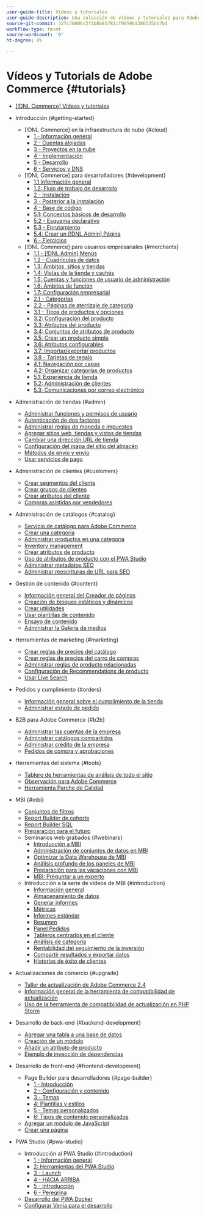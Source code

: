 ```yaml
---
user-guide-title: Vídeos y tutoriales
user-guide-description: Una colección de vídeos y tutoriales para Adobe Commerce y Magento Open Source.
source-git-commit: 327c70006c2f1b8b85781cf0059b1386535bb7b4
workflow-type: tm+mt
source-wordcount: '0'
ht-degree: 0%

---
```



# Vídeos y Tutorials de Adobe Commerce {#tutorials}

+ [[!DNL Commerce] Vídeos y tutoriales](overview.md)

+ Introducción {#getting-started}
   + [!DNL Commerce] en la infraestructura de nube {#cloud}
      + [1 - Información general](./cloud/1-overview.md)
      + [2 - Cuentas alojadas](./cloud/2-accounts.md)
      + [3 - Proyectos en la nube](./cloud/3-projects.md)
      + [4 - Implementación](./cloud/4-deployment.md)
      + [5 - Desarrollo](./cloud/5-dev-config.md)
      + [6 - Servicios y DNS](./cloud/6-launch.md)
   + [!DNL Commerce] para desarrolladores {#development}
      + [1.1 Información general](./developer/backend-1-1-overview.md)
      + [1.2: Flujo de trabajo de desarrollo](./developer/backend-1-2-workflow.md)
      + [2 - Instalación](./developer/backend-2-install.md)
      + [3 - Posterior a la instalación](./developer/backend-3-post-install.md)
      + [4 - Base de código](./developer/backend-4-code-base.md)
      + [5.1: Conceptos básicos de desarrollo](./developer/backend-5-1-dev-basics.md)
      + [5.2 - Esquema declarativo](./developer/backend-5-2-declarative-schema.md)
      + [5.3 - Enrutamiento](./developer/backend-5-3-routing.md)
      + [5.4: Crear un [!DNL Admin] Página](./developer/backend-5-4-admin-page.md)
      + [6 - Ejercicios](./developer/backend-6-practice.md)
   + [!DNL Commerce] para usuarios empresariales {#merchants}
      + [1.1 - [!DNL Admin] Menús](./merchant/introduction/1-1-menus.md)
      + [1.2 - Cuadrículas de datos](./merchant/introduction/1-2-data-grids.md)
      + [1.3: Ámbitos, sitios y tiendas](./merchant/introduction/1-3-apps-scopes-sites-stores.md)
      + [1.4: Vistas de la tienda y cachés](./merchant/introduction/1-4-store-views-cache.md)
      + [1.5: Cuentas y funciones de usuario de administración](./merchant/introduction/1-5-users-roles.md)
      + [1.6: Ámbitos de función](./merchant/introduction/1-6-role-scopes.md)
      + [1.7: Configuración empresarial](./merchant/introduction/1-7-business-settings.md)
      + [2.1 - Categorías](./merchant/introduction/2-1-categories.md)
      + [2.2 - Páginas de aterrizaje de categoría](./merchant/introduction/2-2-category-landing-page.md)
      + [3.1 - Tipos de productos y opciones](./merchant/introduction/3-1-product-types-options.md)
      + [3.2: Configuración del producto](./merchant/introduction/3-2-product-settings.md)
      + [3.3: Atributos del producto](./merchant/introduction/3-3-product-attributes.md)
      + [3.4: Conjuntos de atributos de producto](./merchant/introduction/3-4-product-attribute-sets.md)
      + [3.5: Crear un producto simple](./merchant/introduction/3-5-create-simple-product.md)
      + [3.6: Atributos configurables](./merchant/introduction/3-6-configurable-attributes.md)
      + [3.7: Importar/exportar productos](./merchant/introduction/3-7-import-export-products.md)
      + [3.8 - Tarjetas de regalo](./merchant/introduction/3-8-gift-cards.md)
      + [4.1: Navegación por capas](./merchant/introduction/4-1-layered-navigation.md)
      + [4.2: Organizar categorías de productos](./merchant/introduction/4-2-arrange-product-categories.md)
      + [5.1: Experiencia de tienda](./merchant/introduction/5-1-storefront-experience.md)
      + [5.2: Administración de clientes](./merchant/introduction/5-2-customer-management.md)
      + [5.3: Comunicaciones por correo electrónico](./merchant/introduction/5-3-store-communications.md)

+ Administración de tiendas {#admin}
   + [Administrar funciones y permisos de usuario](./merchant/users-roles-permissions.md)
   + [Autenticación de dos factores](./merchant/two-factor-authentication.md)
   + [Administrar reglas de moneda e impuestos](./merchant/currency-tax-rules.md)
   + [Agregar sitios web, tiendas y vistas de tiendas](./merchant/add-websites-stores-views.md)
   + [Cambiar una dirección URL de tienda](./merchant/change-store-url.md)
   + [Configuración del mapa del sitio del almacén](./merchant/site-map-setup.md)
   + [Métodos de envío y envío](./merchant/shipping-delivery.md)
   + [Usar servicios de pago](./merchant/payment-services.md)

+ Administración de clientes {#customers}
   + [Crear segmentos del cliente](./merchant/customer-segments.md)
   + [Crear grupos de clientes](./merchant/customer-groups.md)
   + [Crear atributos del cliente](./merchant/customer-attributes.md)
   + [Compras asistidas por vendedores](./merchant/seller-assisted-shopping.md)

+ Administración de catálogos {#catalog}
   + [Servicio de catálogo para Adobe Commerce](./merchant/catalog-service.md)
   + [Crear una categoría](./merchant/category-create.md)
   + [Administrar productos en una categoría](./merchant/category-products.md)
   + [Inventory management](./merchant/inventory-management.md)
   + [Crear atributos de producto](./merchant/product-attributes-create.md)
   + [Uso de atributos de producto con el PWA Studio](./merchant/product-attributes-pwa.md)
   + [Administrar metadatos SEO](./merchant/seo-metadata.md)
   + [Administrar reescrituras de URL para SEO](./merchant/seo-url-rewrites.md)

+ Gestión de contenido {#content}
   + [Información general del Creador de páginas](./merchant/page-builder-overview.md)
   + [Creación de bloques estáticos y dinámicos](./merchant/static-dynamic-blocks.md)
   + [Crear utilidades](./merchant/widgets.md)
   + [Usar plantillas de contenido](./merchant/content-templates.md)
   + [Ensayo de contenido](./merchant/content-staging.md)
   + [Administrar la Galería de medios](./merchant/media-gallery.md)

+ Herramientas de marketing {#marketing}
   + [Crear reglas de precios del catálogo](./merchant/catalog-price-rules.md)
   + [Crear reglas de precios del carro de compras](./merchant/cart-price-rules.md)
   + [Administrar reglas de producto relacionadas](./merchant/related-product-rules.md)
   + [Configuración de Recommendations de producto](./merchant/product-recommendations.md)
   + [Usar Live Search](./merchant/live-search.md)

+ Pedidos y cumplimiento {#orders}
   + [Información general sobre el cumplimiento de la tienda](./merchant/store-fulfillment.md)
   + [Administrar estado de pedido](./merchant/order-status.md)

+ B2B para Adobe Commerce {#b2b}
   + [Administrar las cuentas de la empresa](./merchant/b2b/company-accounts.md)
   + [Administrar catálogos compartidos](./merchant/b2b/shared-catalogs.md)
   + [Administrar crédito de la empresa](./merchant/b2b/company-credit.md)
   + [Pedidos de compra y aprobaciones](./merchant/b2b/purchase-orders.md)

+ Herramientas del sistema {#tools}
   + [Tablero de herramientas de análisis de todo el sitio](./tools/site-wide-analysis-tool.md)
   + [Observación para Adobe Commerce](./tools/observation-tool.md)
   + [Herramienta Parche de Calidad](./tools/quality-patch-tool.md)

+ MBI {#mbi}
   + [Conjuntos de filtros](./merchant/business-intelligence/filter-sets.md)
   + [Report Builder de cohorte](./merchant/business-intelligence/cohort-report-builder.md)
   + [Report Builder SQL](./merchant/business-intelligence/sql-report-builder.md)
   + [Preparación para el futuro](./merchant/business-intelligence/prepare-for-future.md)
   + Seminarios web grabados {#webinars}
      + [Introducción a MBI](https://experienceleague.adobe.com/docs/commerce-events/events/mbi/2021/getting-started.html)
      + [Administración de conjuntos de datos en MBI](https://experienceleague.adobe.com/docs/commerce-events/events/mbi/2022/manage-data-sets.html)
      + [Optimizar la Data Warehouse de MBI](https://experienceleague.adobe.com/docs/commerce-events/events/mbi/2021/optimize-data-warehouse.html)
      + [Análisis profundo de los paneles de MBI](https://experienceleague.adobe.com/docs/commerce-events/events/mbi/2021/dashboards-deep-dive.html)
      + [Preparación para las vacaciones con MBI](https://experienceleague.adobe.com/docs/commerce-events/events/mbi/2021/holiday-readiness.html)
      + [MBI: Preguntar a un experto](https://experienceleague.adobe.com/docs/commerce-events/events/mbi/2021/ask-expert.html)
   + Introducción a la serie de vídeos de MBI {#introduction}
      + [Información general](./merchant/business-intelligence/1-overview.md)
      + [Almacenamiento de datos](./merchant/business-intelligence/2-data-warehousing.md)
      + [Generar informes](./merchant/business-intelligence/3-build-reports.md)
      + [Métricas](./merchant/business-intelligence/4-metrics.md)
      + [Informes estándar](./merchant/business-intelligence/5-standard-reports.md)
      + [Resumen](./merchant/business-intelligence/6-executive-summary-dashboard.md)
      + [Panel Pedidos](./merchant/business-intelligence/7-orders-dashboard.md)
      + [Tableros centrados en el cliente](./merchant/business-intelligence/8-customer-focused-dashboards.md)
      + [Análisis de categoría](./merchant/business-intelligence/9-category-analysis.md)
      + [Rentabilidad del seguimiento de la inversión](./merchant/business-intelligence/10-roi-tracking.md)
      + [Compartir resultados y exportar datos](./merchant/business-intelligence/11-share-results-export-data.md)
      + [Historias de éxito de clientes](./merchant/business-intelligence/12-customer-success.md)

+ Actualizaciones de comercio {#upgrade}
   + [Taller de actualización de Adobe Commerce 2.4](./upgrade/2.4-upgrade-workshop.md)
   + [Información general de la herramienta de compatibilidad de actualización](./upgrade/upgrade-compatibility-tool-overview.md)
   + [Uso de la herramienta de compatibilidad de actualización en PHP Storm](./upgrade/uct-phpstorm.md)

+ Desarrollo de back-end {#backend-development}
   + [Agregar una tabla a una base de datos](./developer/add-new-db-table.md)
   + [Creación de un módulo](./developer/create-module.md)
   + [Añadir un atributo de producto](./developer/add-product-attribute.md)
   + [Ejemplo de inyección de dependencias](./developer/dependency-injection.md)

+ Desarrollo de front-end {#frontend-development}
   + Page Builder para desarrolladores {#page-builder}
      + [1 - Introducción](./developer/page-builder/1-intro-case-studies.md)
      + [2 - Configuración y contenido](./developer/page-builder/2-config-create-content.md)
      + [3 - Temas](./developer/page-builder/3-themes.md)
      + [4: Plantillas y estilos](./developer/page-builder/4-admin-templates-apply-styles.md)
      + [5 - Temas personalizados](./developer/page-builder/5-customize-theme.md)
      + [6: Tipos de contenido personalizados](./developer/page-builder/6-custom-content-types.md)
   + [Agregar un módulo de JavaScript](./developer/add-javascript-module.md)
   + [Crear una página](./developer/create-new-page.md)

+ PWA Studio {#pwa-studio}
   + Introducción al PWA Studio {#introduction}
      + [1 - Información general](./pwa/introduction/1-overview.md)
      + [2: Herramientas del PWA Studio](./pwa/introduction/2-pwa-studio-tools.md)
      + [3 - Launch](./pwa/introduction/3-launch.md)
      + [4 - HACIA ARRIBA](./pwa/introduction/4-upward.md)
      + [5 - Introducción](./pwa/introduction/5-getting-started.md)
      + [6 - Peregrina](./pwa/introduction/6-peregrine.md)
   + [Desarrollo del PWA Docker](./pwa/pwa-docker-development.md)
   + [Configurar Venia para el desarrollo](./pwa/set-up-venia-for-dev.md)
